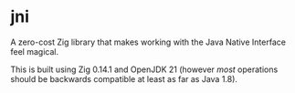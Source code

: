 # jni

A zero-cost Zig library that makes working with the Java Native Interface feel
magical.

This is built using Zig 0.14.1 and OpenJDK 21 (however *most* operations
should be backwards compatible at least as far as Java 1.8).
